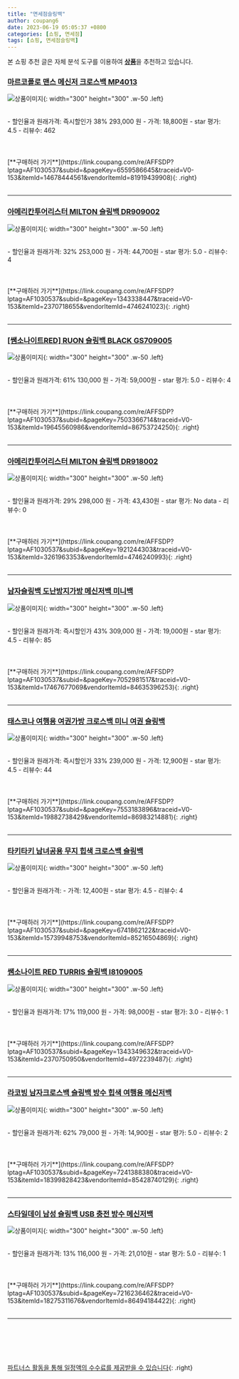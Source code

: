 ```yaml
---
title: "면세점슬링백"
author: coupang6
date: 2023-06-19 05:05:37 +0800
categories: [쇼핑, 면세점]
tags: [쇼핑, 면세점슬링백]
---
```


본 쇼핑 추천 글은 자체 분석 도구를 이용하여 [**상품**](https://link.coupang.com/a/bao1ui)을 추천하고 있습니다.

### [마르코폴로 맨스 메신저 크로스백 MP4013](https://link.coupang.com/re/AFFSDP?lptag=AF1030537&subid=&pageKey=6559586645&traceid=V0-153&itemId=14678444561&vendorItemId=81919439908)

![상품이미지](https://thumbnail6.coupangcdn.com/thumbnails/remote/230x230ex/image/retail/images/1327458133223561-1ec32cb7-b78f-49af-a551-567b5aed43a2.jpg){: width="300" height="300" .w-50 .left}


<br>
- 할인율과 원래가격: 즉시할인가 38%  293,000   원
- 가격: 18,800원
- star 평가: 4.5
- 리뷰수: 462
<br>
<br>
<br>
<br>
[**구매하러 가기**](https://link.coupang.com/re/AFFSDP?lptag=AF1030537&subid=&pageKey=6559586645&traceid=V0-153&itemId=14678444561&vendorItemId=81919439908){: .right}
<br>
<br>

---

### [아메리칸투어리스터 MILTON 슬링백 DR909002](https://link.coupang.com/re/AFFSDP?lptag=AF1030537&subid=&pageKey=1343338447&traceid=V0-153&itemId=2370718655&vendorItemId=4746241023)

![상품이미지](https://thumbnail6.coupangcdn.com/thumbnails/remote/230x230ex/image/retail/images/2019/05/09/11/4/1663cf33-f410-4445-b9e1-fd99c84731e0.jpg){: width="300" height="300" .w-50 .left}


<br>
- 할인율과 원래가격: 32%  253,000   원
- 가격: 44,700원
- star 평가: 5.0
- 리뷰수: 4
<br>
<br>
<br>
<br>
[**구매하러 가기**](https://link.coupang.com/re/AFFSDP?lptag=AF1030537&subid=&pageKey=1343338447&traceid=V0-153&itemId=2370718655&vendorItemId=4746241023){: .right}
<br>
<br>

---

### [[쌤소나이트RED] RUON 슬링백 BLACK GS709005](https://link.coupang.com/re/AFFSDP?lptag=AF1030537&subid=&pageKey=7503366714&traceid=V0-153&itemId=19645560986&vendorItemId=86753724250)

![상품이미지](https://thumbnail8.coupangcdn.com/thumbnails/remote/230x230ex/image/vendor_inventory/0644/654c7a05d3a0b99dbf5d90aead1c67fa8b8efdbabc47f8ca714d8750cdf8.jpg){: width="300" height="300" .w-50 .left}


<br>
- 할인율과 원래가격: 61%  130,000   원
- 가격: 59,000원
- star 평가: 5.0
- 리뷰수: 4
<br>
<br>
<br>
<br>
[**구매하러 가기**](https://link.coupang.com/re/AFFSDP?lptag=AF1030537&subid=&pageKey=7503366714&traceid=V0-153&itemId=19645560986&vendorItemId=86753724250){: .right}
<br>
<br>

---

### [아메리칸투어리스터 MILTON 슬링백 DR918002](https://link.coupang.com/re/AFFSDP?lptag=AF1030537&subid=&pageKey=1921244303&traceid=V0-153&itemId=3261963353&vendorItemId=4746240993)

![상품이미지](https://thumbnail6.coupangcdn.com/thumbnails/remote/230x230ex/image/retail/images/2019/05/09/11/4/1125999b-a9f0-454c-aefa-c85fe829e0a3.jpg){: width="300" height="300" .w-50 .left}


<br>
- 할인율과 원래가격: 29%  298,000   원
- 가격: 43,430원
- star 평가: No data
- 리뷰수: 0
<br>
<br>
<br>
<br>
[**구매하러 가기**](https://link.coupang.com/re/AFFSDP?lptag=AF1030537&subid=&pageKey=1921244303&traceid=V0-153&itemId=3261963353&vendorItemId=4746240993){: .right}
<br>
<br>

---

### [남자슬링백 도난방지가방 메신저백 미니백](https://link.coupang.com/re/AFFSDP?lptag=AF1030537&subid=&pageKey=7052981517&traceid=V0-153&itemId=17467677069&vendorItemId=84635396253)

![상품이미지](https://thumbnail10.coupangcdn.com/thumbnails/remote/230x230ex/image/vendor_inventory/9078/913806fdfdd51d7e283bf2a2e3dac86f4d5104e2d73c4d1d6b6293b079a9.jpg){: width="300" height="300" .w-50 .left}


<br>
- 할인율과 원래가격: 즉시할인가 43%  309,000   원
- 가격: 19,000원
- star 평가: 4.5
- 리뷰수: 85
<br>
<br>
<br>
<br>
[**구매하러 가기**](https://link.coupang.com/re/AFFSDP?lptag=AF1030537&subid=&pageKey=7052981517&traceid=V0-153&itemId=17467677069&vendorItemId=84635396253){: .right}
<br>
<br>

---

### [태스코나 여행용 여권가방 크로스백 미니 여권 슬링백](https://link.coupang.com/re/AFFSDP?lptag=AF1030537&subid=&pageKey=7553183896&traceid=V0-153&itemId=19882738429&vendorItemId=86983214881)

![상품이미지](https://thumbnail7.coupangcdn.com/thumbnails/remote/230x230ex/image/vendor_inventory/3693/d1057ac5caad17e053a69d31a1bdad7b2a39b3c006df946cbde24ecbd1dc.png){: width="300" height="300" .w-50 .left}


<br>
- 할인율과 원래가격: 즉시할인가 33%  239,000   원
- 가격: 12,900원
- star 평가: 4.5
- 리뷰수: 44
<br>
<br>
<br>
<br>
[**구매하러 가기**](https://link.coupang.com/re/AFFSDP?lptag=AF1030537&subid=&pageKey=7553183896&traceid=V0-153&itemId=19882738429&vendorItemId=86983214881){: .right}
<br>
<br>

---

### [타키타키 남녀공용 무지 힙색 크로스백 슬링백](https://link.coupang.com/re/AFFSDP?lptag=AF1030537&subid=&pageKey=6741862122&traceid=V0-153&itemId=15739948753&vendorItemId=85216504869)

![상품이미지](https://thumbnail7.coupangcdn.com/thumbnails/remote/230x230ex/image/vendor_inventory/53d0/bb47b9dab73f7f9c90123f089219564225a634ff670f6a0b40844d53aa48.jpg){: width="300" height="300" .w-50 .left}


<br>
- 할인율과 원래가격: 
- 가격: 12,400원
- star 평가: 4.5
- 리뷰수: 4
<br>
<br>
<br>
<br>
[**구매하러 가기**](https://link.coupang.com/re/AFFSDP?lptag=AF1030537&subid=&pageKey=6741862122&traceid=V0-153&itemId=15739948753&vendorItemId=85216504869){: .right}
<br>
<br>

---

### [쌤소나이트 RED TURRIS 슬링백 I8109005](https://link.coupang.com/re/AFFSDP?lptag=AF1030537&subid=&pageKey=1343349632&traceid=V0-153&itemId=2370750950&vendorItemId=4972239487)

![상품이미지](https://thumbnail7.coupangcdn.com/thumbnails/remote/230x230ex/image/retail/images/2019/06/20/18/0/4f5f6ac7-6542-4f7c-a06f-22d58de48a9a.jpg){: width="300" height="300" .w-50 .left}


<br>
- 할인율과 원래가격: 17%  119,000   원
- 가격: 98,000원
- star 평가: 3.0
- 리뷰수: 1
<br>
<br>
<br>
<br>
[**구매하러 가기**](https://link.coupang.com/re/AFFSDP?lptag=AF1030537&subid=&pageKey=1343349632&traceid=V0-153&itemId=2370750950&vendorItemId=4972239487){: .right}
<br>
<br>

---

### [라코빙 남자크로스백 슬링백 방수 힙색 여행용 메신저백](https://link.coupang.com/re/AFFSDP?lptag=AF1030537&subid=&pageKey=7241388380&traceid=V0-153&itemId=18399828423&vendorItemId=85428740129)

![상품이미지](https://thumbnail8.coupangcdn.com/thumbnails/remote/230x230ex/image/vendor_inventory/4a13/bffeb509a0fb5650c4623a4f404a36ab2d4898f26c9c396029720dce9f70.png){: width="300" height="300" .w-50 .left}


<br>
- 할인율과 원래가격: 62%  79,000   원
- 가격: 14,900원
- star 평가: 5.0
- 리뷰수: 2
<br>
<br>
<br>
<br>
[**구매하러 가기**](https://link.coupang.com/re/AFFSDP?lptag=AF1030537&subid=&pageKey=7241388380&traceid=V0-153&itemId=18399828423&vendorItemId=85428740129){: .right}
<br>
<br>

---

### [스타일데이 남성 슬링백 USB 충전 방수 메신저백](https://link.coupang.com/re/AFFSDP?lptag=AF1030537&subid=&pageKey=7216236462&traceid=V0-153&itemId=18275311676&vendorItemId=86494184422)

![상품이미지](https://thumbnail6.coupangcdn.com/thumbnails/remote/230x230ex/image/vendor_inventory/5c9b/bc0a3ce73bb3ebaf323db2eb7bf146b0ea31b9d740202665b437d07ed6be.png){: width="300" height="300" .w-50 .left}


<br>
- 할인율과 원래가격: 13%  116,000   원
- 가격: 21,010원
- star 평가: 5.0
- 리뷰수: 1
<br>
<br>
<br>
<br>
[**구매하러 가기**](https://link.coupang.com/re/AFFSDP?lptag=AF1030537&subid=&pageKey=7216236462&traceid=V0-153&itemId=18275311676&vendorItemId=86494184422){: .right}
<br>
<br>

---
<br><br><br><br><br> [파트너스 활동을 통해 일정액의 수수료를 제공받을 수 있습니다](https://link.coupang.com/a/bao1ui){: .right}
